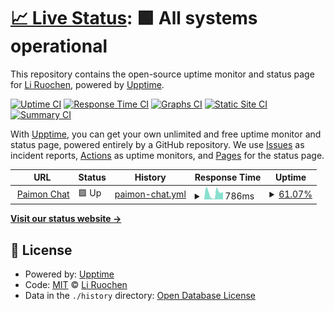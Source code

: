 # [📈 Live Status](https://status.paimon.chat): <!--live status--> **🟩 All systems operational**

This repository contains the open-source uptime monitor and status page for [Li Ruochen](https://lirc572.com), powered by [Upptime](https://github.com/upptime/upptime).

[![Uptime CI](https://github.com/lirc572/Status.Paimon.Chat/workflows/Uptime%20CI/badge.svg)](https://github.com/lirc572/Status.Paimon.Chat/actions?query=workflow%3A%22Uptime+CI%22)
[![Response Time CI](https://github.com/lirc572/Status.Paimon.Chat/workflows/Response%20Time%20CI/badge.svg)](https://github.com/lirc572/Status.Paimon.Chat/actions?query=workflow%3A%22Response+Time+CI%22)
[![Graphs CI](https://github.com/lirc572/Status.Paimon.Chat/workflows/Graphs%20CI/badge.svg)](https://github.com/lirc572/Status.Paimon.Chat/actions?query=workflow%3A%22Graphs+CI%22)
[![Static Site CI](https://github.com/lirc572/Status.Paimon.Chat/workflows/Static%20Site%20CI/badge.svg)](https://github.com/lirc572/Status.Paimon.Chat/actions?query=workflow%3A%22Static+Site+CI%22)
[![Summary CI](https://github.com/lirc572/Status.Paimon.Chat/workflows/Summary%20CI/badge.svg)](https://github.com/lirc572/Status.Paimon.Chat/actions?query=workflow%3A%22Summary+CI%22)

With [Upptime](https://upptime.js.org), you can get your own unlimited and free uptime monitor and status page, powered entirely by a GitHub repository. We use [Issues](https://github.com/lirc572/Status.Paimon.Chat/issues) as incident reports, [Actions](https://github.com/lirc572/Status.Paimon.Chat/actions) as uptime monitors, and [Pages](https://status.paimon.chat) for the status page.

<!--start: status pages-->
<!-- This summary is generated by Upptime (https://github.com/upptime/upptime) -->
<!-- Do not edit this manually, your changes will be overwritten -->
<!-- prettier-ignore -->
| URL | Status | History | Response Time | Uptime |
| --- | ------ | ------- | ------------- | ------ |
| <img alt="" src="https://icons.duckduckgo.com/ip3/paimon.chat.ico" height="13"> [Paimon Chat](https://paimon.chat) | 🟩 Up | [paimon-chat.yml](https://github.com/lirc572/Status.Paimon.Chat/commits/HEAD/history/paimon-chat.yml) | <details><summary><img alt="Response time graph" src="./graphs/paimon-chat/response-time-week.png" height="20"> 786ms</summary><br><a href="https://status.paimon.chat/history/paimon-chat"><img alt="Response time 950" src="https://img.shields.io/endpoint?url=https%3A%2F%2Fraw.githubusercontent.com%2Flirc572%2FStatus.Paimon.Chat%2FHEAD%2Fapi%2Fpaimon-chat%2Fresponse-time.json"></a><br><a href="https://status.paimon.chat/history/paimon-chat"><img alt="24-hour response time 927" src="https://img.shields.io/endpoint?url=https%3A%2F%2Fraw.githubusercontent.com%2Flirc572%2FStatus.Paimon.Chat%2FHEAD%2Fapi%2Fpaimon-chat%2Fresponse-time-day.json"></a><br><a href="https://status.paimon.chat/history/paimon-chat"><img alt="7-day response time 786" src="https://img.shields.io/endpoint?url=https%3A%2F%2Fraw.githubusercontent.com%2Flirc572%2FStatus.Paimon.Chat%2FHEAD%2Fapi%2Fpaimon-chat%2Fresponse-time-week.json"></a><br><a href="https://status.paimon.chat/history/paimon-chat"><img alt="30-day response time 950" src="https://img.shields.io/endpoint?url=https%3A%2F%2Fraw.githubusercontent.com%2Flirc572%2FStatus.Paimon.Chat%2FHEAD%2Fapi%2Fpaimon-chat%2Fresponse-time-month.json"></a><br><a href="https://status.paimon.chat/history/paimon-chat"><img alt="1-year response time 950" src="https://img.shields.io/endpoint?url=https%3A%2F%2Fraw.githubusercontent.com%2Flirc572%2FStatus.Paimon.Chat%2FHEAD%2Fapi%2Fpaimon-chat%2Fresponse-time-year.json"></a></details> | <details><summary><a href="https://status.paimon.chat/history/paimon-chat">61.07%</a></summary><a href="https://status.paimon.chat/history/paimon-chat"><img alt="All-time uptime 78.23%" src="https://img.shields.io/endpoint?url=https%3A%2F%2Fraw.githubusercontent.com%2Flirc572%2FStatus.Paimon.Chat%2FHEAD%2Fapi%2Fpaimon-chat%2Fuptime.json"></a><br><a href="https://status.paimon.chat/history/paimon-chat"><img alt="24-hour uptime 100.00%" src="https://img.shields.io/endpoint?url=https%3A%2F%2Fraw.githubusercontent.com%2Flirc572%2FStatus.Paimon.Chat%2FHEAD%2Fapi%2Fpaimon-chat%2Fuptime-day.json"></a><br><a href="https://status.paimon.chat/history/paimon-chat"><img alt="7-day uptime 61.07%" src="https://img.shields.io/endpoint?url=https%3A%2F%2Fraw.githubusercontent.com%2Flirc572%2FStatus.Paimon.Chat%2FHEAD%2Fapi%2Fpaimon-chat%2Fuptime-week.json"></a><br><a href="https://status.paimon.chat/history/paimon-chat"><img alt="30-day uptime 78.23%" src="https://img.shields.io/endpoint?url=https%3A%2F%2Fraw.githubusercontent.com%2Flirc572%2FStatus.Paimon.Chat%2FHEAD%2Fapi%2Fpaimon-chat%2Fuptime-month.json"></a><br><a href="https://status.paimon.chat/history/paimon-chat"><img alt="1-year uptime 78.23%" src="https://img.shields.io/endpoint?url=https%3A%2F%2Fraw.githubusercontent.com%2Flirc572%2FStatus.Paimon.Chat%2FHEAD%2Fapi%2Fpaimon-chat%2Fuptime-year.json"></a></details>

<!--end: status pages-->

[**Visit our status website →**](https://status.paimon.chat)

## 📄 License

- Powered by: [Upptime](https://github.com/upptime/upptime)
- Code: [MIT](./LICENSE) © [Li Ruochen](https://lirc572.com)
- Data in the `./history` directory: [Open Database License](https://opendatacommons.org/licenses/odbl/1-0/)
